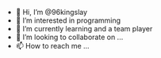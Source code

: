 - 👋 Hi, I’m @96kingslay
- 👀 I’m interested in programming
- 🌱 I’m currently learning and a team player
- 💞️ I’m looking to collaborate on ...
- 📫 How to reach me ...

<!---
96kingslay/96kingslay is a ✨ special ✨ repository because its `README.md` (this file) appears on your GitHub profile.
can click the Preview link to take a look at your changes.
--->
